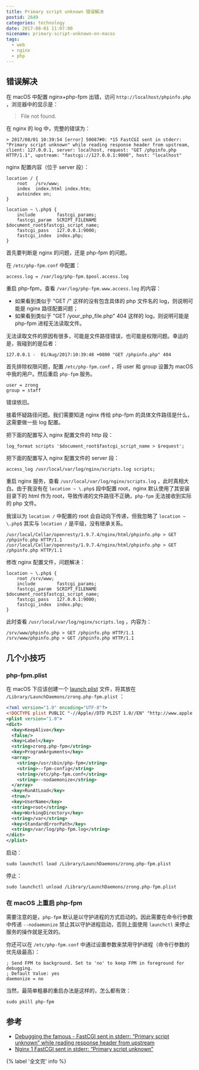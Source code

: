 ```yaml
---
title: Primary script unknown 错误解决
postid: 2649
categories: technology
date: 2017-08-01 11:07:00
nicename: primary-script-unknown-on-macos
tags:
  - web
  - nginx
  - php
---
```


## 错误解决

在 macOS 中配置 nginx+php-fpm 出错，访问 `http://localhost/phpinfo.php` ，浏览器中的显示是：

> File not found.

在 nginx 的 log 中，完整的错误为： <!--more-->

```
> 2017/08/01 10:39:54 [error] 50087#0: *15 FastCGI sent in stderr: "Primary script unknown" while reading response header from upstream, client: 127.0.0.1, server: localhost, request: "GET /phpinfo.php HTTP/1.1", upstream: "fastcgi://127.0.0.1:9000", host: "localhost"
```

nginx 配置内容（位于 server 段）：

```
location / {
    root   /srv/www;
    index  index.html index.htm;
    autoindex on;
}

location ~ \.php$ {
    include        fastcgi_params;
    fastcgi_param  SCRIPT_FILENAME  $document_root$fastcgi_script_name;
    fastcgi_pass   127.0.0.1:9000;
    fastcgi_index  index.php;
}
```

首先要判断是 nginx 的问题，还是 php-fpm 的问题。

在 `/etc/php-fpm.conf` 中配置：

```
access.log = /var/log/php-fpm.$pool.access.log
```

重启 php-fpm，查看 `/var/log/php-fpm.www.access.log` 的内容：

- 如果看到类似于 "GET /" 这样的没有包含具体的 php 文件名的 log，则说明可能是 nginx 路径配置问题；
- 如果看到类似于 "GET /your_php_file.php" 404 这样的 log，则说明可能是 php-fpm 进程无法读取文件。

无法读取文件的原因有很多，可能是文件路径错误，也可能是权限问题。幸运的是，我碰到的是后者：

```
127.0.0.1 -  01/Aug/2017:10:39:48 +0800 "GET /phpinfo.php" 404
```

首先排除权限问题，配置 `/etc/php-fpm.conf` ，将 user 和 group 设置为 macOS 中我的用户。然后重启 `php-fpm` 服务。

```
user = zrong
group = staff
```

错误依旧。

接着怀疑路径问题。我们需要知道 nginx 传给 php-fpm 的具体文件路径是什么，这需要做一些 log 配置。

把下面的配置写入 nginx 配置文件的 http 段：

```
log_format scripts '$document_root$fastcgi_script_name > $request';
```

把下面的配置写入 nginx 配置文件的 server 段：

```
access_log /usr/local/var/log/nginx/scripts.log scripts;
```

重启 nginx 服务，查看 `/usr/local/var/log/nginx/scripts.log` ，此时真相大白。由于我没有在  `location ~ \.php$` 段中配置 root，nginx 默认使用了其安装目录下的 html 作为 root，导致传递的文件路径不正确，`php-fpm` 无法接收到实际的 php 文件。

我误以为 `location /` 中配置的 root 会自动向下传递，但我忽略了 `location ~ \.php$` 其实与 `location /` 是平级，没有继承关系。

```
/usr/local/Cellar/openresty/1.9.7.4/nginx/html/phpinfo.php > GET /phpinfo.php HTTP/1.1
/usr/local/Cellar/openresty/1.9.7.4/nginx/html/phpinfo.php > GET /phpinfo.php HTTP/1.1
```

修改 nginx 配置文件，问题解决：

```
location ~ \.php$ {
    root /srv/www;
    include        fastcgi_params;
    fastcgi_param  SCRIPT_FILENAME  $document_root$fastcgi_script_name;
    fastcgi_pass   127.0.0.1:9000;
    fastcgi_index  index.php;
}
```

此时查看 `/usr/local/var/log/nginx/scripts.log` ，内容为：

```
/srv/www/phpinfo.php > GET /phpinfo.php HTTP/1.1
/srv/www/phpinfo.php > GET /phpinfo.php HTTP/1.1
```

## 几个小技巧

### php-fpm.plist

在 macOS 下应该创建一个 [launch plist][plist] 文件，将其放在 `/Library/LaunchDaemons/zrong.php-fpm.plist` ：

``` xml
<?xml version="1.0" encoding="UTF-8"?>
<!DOCTYPE plist PUBLIC "-//Apple//DTD PLIST 1.0//EN" "http://www.apple.com/DTDs/PropertyList-1.0.dtd">
<plist version="1.0">
<dict>
  <key>KeepAlive</key>
  <false/>
  <key>Label</key>
  <string>zrong.php-fpm</string>
  <key>ProgramArguments</key>
  <array>
    <string>/usr/sbin/php-fpm</string>
    <string>--fpm-config</string>
    <string>/etc/php-fpm.conf</string>
    <string>--nodaemonize</string>
  </array>
  <key>RunAtLoad</key>
  <true/>
  <key>UserName</key>
  <string>root</string>
  <key>WorkingDirectory</key>
  <string>/var</string>
  <key>StandardErrorPath</key>
  <string>/var/log/php-fpm.log</string>
</dict>
</plist>
```

启动：

```
sudo launchctl load /Library/LaunchDaemons/zrong.php-fpm.plist
```

停止：

```
sudo launchctl unload /Library/LaunchDaemons/zrong.php-fpm.plist
```

### 在 macOS 上重启 php-fpm

需要注意的是，`php-fpm` 默认是以守护进程的方式启动的。因此需要在命令行参数中传递 `--nodaemonize` 禁止其以守护进程启动，否则上面使用 `launchctl` 来停止服务的操作就是无效的。

你还可以在 `/etc/php-fpm.conf` 中通过设置参数来禁用守护进程（命令行参数的优先级最高）：

```
; Send FPM to background. Set to 'no' to keep FPM in foreground for debugging.
; Default Value: yes
daemonize = no
```

当然，最简单粗暴的重启办法是这样的，怎么都有效：

```
sudo pkill php-fpm
```

## 参考

- [Debugging the famous - FastCGI sent in stderr: “Primary script unknown” while reading response header from upstream][1]
- [Nginx 1 FastCGI sent in stderr: “Primary script unknown”][2]

{% label '全文完' info %}

[1]: https://stackoverflow.com/a/40535412
[2]: https://serverfault.com/a/754378
[plist]: https://gist.github.com/zrong/89b243aa9533239c361b7e6d05d0c745
